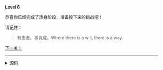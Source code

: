 **Level 6**

恭喜你已经完成了热身阶段，准备接下来的挑战吧！

请记住：

> 有志者，事竟成。Where there is a will, there is a way.

[下一关！](/riddle/lc1absnv/)

--------

<details><summary>源码</summary><pre>
**Level 6**

恭喜你已经完成了热身阶段，准备接下来的挑战吧！

请记住：

> 有志者，事竟成。Where there is a will, there is a way.

[下一关！](/riddle/lc1absnv/)
</pre></details>
